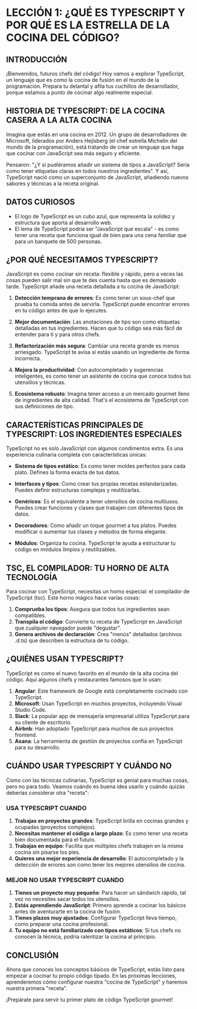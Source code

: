 # LECCIÓN 1: ¿QUÉ ES TYPESCRIPT Y POR QUÉ ES LA ESTRELLA DE LA COCINA DEL CÓDIGO?

## INTRODUCCIÓN

¡Bienvenidos, futuros chefs del código! Hoy vamos a explorar TypeScript, un lenguaje que es como la cocina de fusión en el mundo de la programación. Prepara tu delantal y afila tus cuchillos de desarrollador, porque estamos a punto de cocinar algo realmente especial.

## HISTORIA DE TYPESCRIPT: DE LA COCINA CASERA A LA ALTA COCINA

Imagina que estás en una cocina en 2012. Un grupo de desarrolladores de Microsoft, liderados por Anders Hejlsberg (el chef estrella Michelin del mundo de la programación), está tratando de crear un lenguaje que haga que cocinar con JavaScript sea más seguro y eficiente.

Pensaron: "¿Y si pudiéramos añadir un sistema de tipos a JavaScript? Sería como tener etiquetas claras en todos nuestros ingredientes". Y así, TypeScript nació como un superconjunto de JavaScript, añadiendo nuevos sabores y técnicas a la receta original.

## DATOS CURIOSOS

* El logo de TypeScript es un cubo azul, que representa la solidez y estructura que aporta al desarrollo web.
* El lema de TypeScript podría ser "JavaScript que escala" - es como tener una receta que funciona igual de bien para una cena familiar que para un banquete de 500 personas.

## ¿POR QUÉ NECESITAMOS TYPESCRIPT?

JavaScript es como cocinar sin receta: flexible y rápido, pero a veces las cosas pueden salir mal sin que te des cuenta hasta que es demasiado tarde. TypeScript añade una receta detallada a tu cocina de JavaScript:

1. **Detección temprana de errores**: Es como tener un sous-chef que prueba tu comida antes de servirla. TypeScript puede encontrar errores en tu código antes de que lo ejecutes.

2. **Mejor documentación**: Las anotaciones de tipo son como etiquetas detalladas en tus ingredientes. Hacen que tu código sea más fácil de entender para ti y para otros chefs.

3. **Refactorización más segura**: Cambiar una receta grande es menos arriesgado. TypeScript te avisa si estás usando un ingrediente de forma incorrecta.

4. **Mejora la productividad**: Con autocompletado y sugerencias inteligentes, es como tener un asistente de cocina que conoce todos tus utensilios y técnicas.

5. **Ecosistema robusto**: Imagina tener acceso a un mercado gourmet lleno de ingredientes de alta calidad. That's el ecosistema de TypeScript con sus definiciones de tipo.

## CARACTERÍSTICAS PRINCIPALES DE TYPESCRIPT: LOS INGREDIENTES ESPECIALES

TypeScript no es solo JavaScript con algunos condimentos extra. Es una experiencia culinaria completa con características únicas:

* **Sistema de tipos estático**: Es como tener moldes perfectos para cada plato. Defines la forma exacta de tus datos.

* **Interfaces y tipos**: Como crear tus propias recetas estandarizadas. Puedes definir estructuras complejas y reutilizarlas.

* **Genéricos**: Es el equivalente a tener utensilios de cocina multiusos. Puedes crear funciones y clases que trabajen con diferentes tipos de datos.

* **Decoradores**: Como añadir un toque gourmet a tus platos. Puedes modificar o aumentar tus clases y métodos de forma elegante.

* **Módulos**: Organiza tu cocina. TypeScript te ayuda a estructurar tu código en módulos limpios y reutilizables.

## TSC, EL COMPILADOR: TU HORNO DE ALTA TECNOLOGÍA

Para cocinar con TypeScript, necesitas un horno especial: el compilador de TypeScript (tsc). Este horno mágico hace varias cosas:

1. **Comprueba los tipos**: Asegura que todos tus ingredientes sean compatibles.
2. **Transpila el código**: Convierte tu receta de TypeScript en JavaScript que cualquier navegador puede "degustar".
3. **Genera archivos de declaración**: Crea "menús" detallados (archivos .d.ts) que describen la estructura de tu código.

## ¿QUIÉNES USAN TYPESCRIPT?

TypeScript es como el nuevo favorito en el mundo de la alta cocina del código. Aquí algunos chefs y restaurantes famosos que lo usan:

1. **Angular**: Este framework de Google está completamente cocinado con TypeScript.
2. **Microsoft**: Usan TypeScript en muchos proyectos, incluyendo Visual Studio Code.
3. **Slack**: La popular app de mensajería empresarial utiliza TypeScript para su cliente de escritorio.
4. **Airbnb**: Han adoptado TypeScript para muchos de sus proyectos frontend.
5. **Asana**: La herramienta de gestión de proyectos confía en TypeScript para su desarrollo.

## CUÁNDO USAR TYPESCRIPT Y CUÁNDO NO

Como con las técnicas culinarias, TypeScript es genial para muchas cosas, pero no para todo. Veamos cuándo es buena idea usarlo y cuándo quizás deberías considerar otra "receta":

### USA TYPESCRIPT CUANDO

1. **Trabajas en proyectos grandes**: TypeScript brilla en cocinas grandes y ocupadas (proyectos complejos).
2. **Necesitas mantener el código a largo plazo**: Es como tener una receta bien documentada para el futuro.
3. **Trabajas en equipo**: Facilita que múltiples chefs trabajen en la misma cocina sin pisarse los pies.
4. **Quieres una mejor experiencia de desarrollo**: El autocompletado y la detección de errores son como tener los mejores utensilios de cocina.

### MEJOR NO USAR TYPESCRIPT CUANDO

1. **Tienes un proyecto muy pequeño**: Para hacer un sándwich rápido, tal vez no necesites sacar todos los utensilios.
2. **Estás aprendiendo JavaScript**: Primero aprende a cocinar los básicos antes de aventurarte en la cocina de fusión.
3. **Tienes plazos muy ajustados**: Configurar TypeScript lleva tiempo, como preparar una cocina profesional.
4. **Tu equipo no está familiarizado con tipos estáticos**: Si tus chefs no conocen la técnica, podría ralentizar la cocina al principio.

## CONCLUSIÓN

Ahora que conoces los conceptos básicos de TypeScript, estás listo para empezar a cocinar tu propio código tipado. En las próximas lecciones, aprenderemos cómo configurar nuestra "cocina de TypeScript" y haremos nuestra primera "receta".

¡Prepárate para servir tu primer plato de código TypeScript gourmet!
